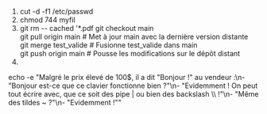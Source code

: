 1. cut -d -f1 /etc/passwd
2. chmod 744 myfil
3. git rm -- cached '*.pdf
git checkout main  
git pull origin main  # Met à jour main avec la dernière version distante  
git merge test_valide  # Fusionne test_valide dans main  
git push origin main  # Pousse les modifications sur le dépôt distant  
5.
echo -e "Malgré le prix élevé de 100\$, il a dit \"Bonjour !\" au vendeur :\n- \"Bonjour est-ce que ce clavier fonctionne bien ?\"\n- \"Evidemment ! On peut tout écrire avec, que ce soit des pipe | ou bien des backslash \\\\ !\"\n- \"Même des tildes ~ ?\"\n- \"Evidemment !\""
